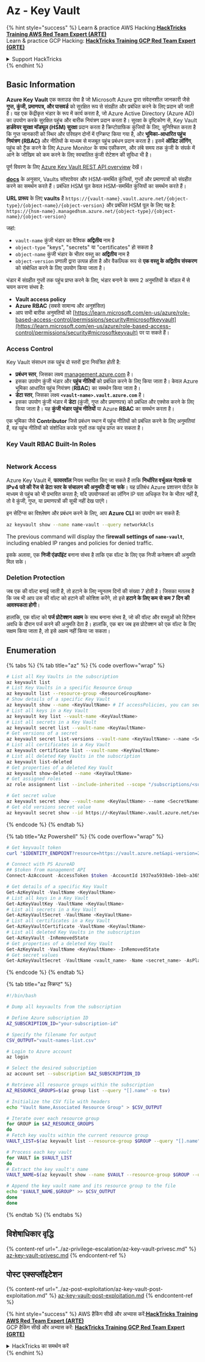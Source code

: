 # Az - Key Vault

{% hint style="success" %}
Learn & practice AWS Hacking:<img src="../../../.gitbook/assets/image (1) (1) (1).png" alt="" data-size="line">[**HackTricks Training AWS Red Team Expert (ARTE)**](https://training.hacktricks.xyz/courses/arte)<img src="../../../.gitbook/assets/image (1) (1) (1).png" alt="" data-size="line">\
Learn & practice GCP Hacking: <img src="../../../.gitbook/assets/image (2).png" alt="" data-size="line">[**HackTricks Training GCP Red Team Expert (GRTE)**<img src="../../../.gitbook/assets/image (2).png" alt="" data-size="line">](https://training.hacktricks.xyz/courses/grte)

<details>

<summary>Support HackTricks</summary>

* Check the [**subscription plans**](https://github.com/sponsors/carlospolop)!
* **Join the** 💬 [**Discord group**](https://discord.gg/hRep4RUj7f) or the [**telegram group**](https://t.me/peass) or **follow** us on **Twitter** 🐦 [**@hacktricks\_live**](https://twitter.com/hacktricks_live)**.**
* **Share hacking tricks by submitting PRs to the** [**HackTricks**](https://github.com/carlospolop/hacktricks) and [**HackTricks Cloud**](https://github.com/carlospolop/hacktricks-cloud) github repos.

</details>
{% endhint %}

## Basic Information

**Azure Key Vault** एक क्लाउड सेवा है जो Microsoft Azure द्वारा संवेदनशील जानकारी जैसे **गुप्त, कुंजी, प्रमाणपत्र, और पासवर्ड** को सुरक्षित रूप से संग्रहीत और प्रबंधित करने के लिए प्रदान की जाती है। यह एक केंद्रीकृत भंडार के रूप में कार्य करता है, जो Azure Active Directory (Azure AD) का उपयोग करके सुरक्षित पहुंच और बारीक नियंत्रण प्रदान करता है। सुरक्षा के दृष्टिकोण से, Key Vault **हार्डवेयर सुरक्षा मॉड्यूल (HSM) सुरक्षा** प्रदान करता है क्रिप्टोग्राफिक कुंजियों के लिए, सुनिश्चित करता है कि गुप्त जानकारी को स्थिर और परिवहन दोनों में एन्क्रिप्ट किया गया है, और **भूमिका-आधारित पहुंच नियंत्रण (RBAC)** और नीतियों के माध्यम से मजबूत पहुंच प्रबंधन प्रदान करता है। इसमें **ऑडिट लॉगिंग**, पहुंच को ट्रैक करने के लिए Azure Monitor के साथ एकीकरण, और लंबे समय तक कुंजी के संपर्क में आने के जोखिम को कम करने के लिए स्वचालित कुंजी रोटेशन की सुविधा भी है।

पूर्ण विवरण के लिए [Azure Key Vault REST API overview](https://learn.microsoft.com/en-us/azure/key-vault/general/about-keys-secrets-certificates) देखें।

[**docs**](https://learn.microsoft.com/en-us/azure/key-vault/general/basic-concepts) के अनुसार, Vaults सॉफ़्टवेयर और HSM-समर्थित कुंजियों, गुप्तों और प्रमाणपत्रों को संग्रहीत करने का समर्थन करते हैं। प्रबंधित HSM पूल केवल HSM-समर्थित कुंजियों का समर्थन करते हैं।

**URL प्रारूप** के लिए **vaults** है `https://{vault-name}.vault.azure.net/{object-type}/{object-name}/{object-version}` और प्रबंधित HSM पूल के लिए यह है: `https://{hsm-name}.managedhsm.azure.net/{object-type}/{object-name}/{object-version}`

जहां:

* `vault-name` कुंजी भंडार का वैश्विक **अद्वितीय** नाम है
* `object-type` "keys", "secrets" या "certificates" हो सकता है
* `object-name` कुंजी भंडार के भीतर वस्तु का **अद्वितीय** नाम है
* `object-version` प्रणाली द्वारा उत्पन्न होता है और वैकल्पिक रूप से **एक वस्तु के अद्वितीय संस्करण** को संबोधित करने के लिए उपयोग किया जाता है।

भंडार में संग्रहीत गुप्तों तक पहुंच प्राप्त करने के लिए, भंडार बनाने के समय 2 अनुमतियों के मॉडल में से चयन करना संभव है:

* **Vault access policy**
* **Azure RBAC** (सबसे सामान्य और अनुशंसित)
* आप सभी बारीक अनुमतियों को [https://learn.microsoft.com/en-us/azure/role-based-access-control/permissions/security#microsoftkeyvault](https://learn.microsoft.com/en-us/azure/role-based-access-control/permissions/security#microsoftkeyvault) पर पा सकते हैं।

### Access Control <a href="#access-control" id="access-control"></a>

Key Vault संसाधन तक पहुंच दो स्तरों द्वारा नियंत्रित होती है:

* **प्रबंधन स्तर**, जिसका लक्ष्य [management.azure.com](http://management.azure.com/) है।
* इसका उपयोग कुंजी भंडार और **पहुंच नीतियों** को प्रबंधित करने के लिए किया जाता है। केवल Azure भूमिका आधारित पहुंच नियंत्रण (**RBAC**) का समर्थन किया जाता है।
* **डेटा स्तर**, जिसका लक्ष्य **`<vault-name>.vault.azure.com`** है।
* इसका उपयोग कुंजी भंडार में **डेटा** (कुंजी, गुप्त और प्रमाणपत्र) को प्रबंधित और एक्सेस करने के लिए किया जाता है। यह **कुंजी भंडार पहुंच नीतियों** या Azure **RBAC** का समर्थन करता है।

एक भूमिका जैसे **Contributor** जिसे प्रबंधन स्थान में पहुंच नीतियों को प्रबंधित करने के लिए अनुमतियां हैं, वह पहुंच नीतियों को संशोधित करके गुप्तों तक पहुंच प्राप्त कर सकता है।

### Key Vault RBAC Built-In Roles <a href="#rbac-built-in-roles" id="rbac-built-in-roles"></a>

<figure><img src="../../../.gitbook/assets/image (27).png" alt=""><figcaption></figcaption></figure>

### Network Access

Azure Key Vault में, **फायरवॉल** नियम स्थापित किए जा सकते हैं ताकि **निर्धारित वर्चुअल नेटवर्क या IPv4 पते की रेंज से डेटा स्तर के संचालन की अनुमति दी जा सके**। यह प्रतिबंध Azure प्रशासन पोर्टल के माध्यम से पहुंच को भी प्रभावित करता है; यदि उपयोगकर्ता का लॉगिन IP पता अधिकृत रेंज के भीतर नहीं है, तो वे कुंजी, गुप्त, या प्रमाणपत्रों की सूची नहीं देख पाएंगे।

इन सेटिंग्स का विश्लेषण और प्रबंधन करने के लिए, आप **Azure CLI** का उपयोग कर सकते हैं:
```bash
az keyvault show --name name-vault --query networkAcls
```
The previous command will display the f**irewall settings of `name-vault`**, including enabled IP ranges and policies for denied traffic.

इसके अलावा, एक **निजी एंडपॉइंट** बनाना संभव है ताकि एक वॉल्ट के लिए एक निजी कनेक्शन की अनुमति मिल सके।

### Deletion Protection

जब एक की वॉल्ट बनाई जाती है, तो हटाने के लिए न्यूनतम दिनों की संख्या 7 होती है। जिसका मतलब है कि जब भी आप उस की वॉल्ट को हटाने की कोशिश करेंगे, तो इसे **हटाने के लिए कम से कम 7 दिन की आवश्यकता होगी**।

हालांकि, एक वॉल्ट को **पर्ज प्रोटेक्शन अक्षम** के साथ बनाना संभव है, जो की वॉल्ट और वस्तुओं को रिटेंशन अवधि के दौरान पर्ज करने की अनुमति देता है। हालांकि, एक बार जब इस प्रोटेक्शन को एक वॉल्ट के लिए सक्षम किया जाता है, तो इसे अक्षम नहीं किया जा सकता।

## Enumeration

{% tabs %}
{% tab title="az" %}
{% code overflow="wrap" %}
```bash
# List all Key Vaults in the subscription
az keyvault list
# List Key Vaults in a specific Resource Group
az keyvault list --resource-group <ResourceGroupName>
# Show details of a specific Key Vault
az keyvault show --name <KeyVaultName> # If accessPolicies, you can see them here
# List all keys in a Key Vault
az keyvault key list --vault-name <KeyVaultName>
# List all secrets in a Key Vault
az keyvault secret list --vault-name <KeyVaultName>
# Get versions of a secret
az keyvault secret list-versions --vault-name <KeyVaultName> --name <SecretName>
# List all certificates in a Key Vault
az keyvault certificate list --vault-name <KeyVaultName>
# List all deleted Key Vaults in the subscription
az keyvault list-deleted
# Get properties of a deleted Key Vault
az keyvault show-deleted --name <KeyVaultName>
# Get assigned roles
az role assignment list --include-inherited --scope "/subscriptions/<subscription-uuid>/resourceGroups/<resource-group>/providers/Microsoft.KeyVault/vaults/<vault-name>"

# Get secret value
az keyvault secret show --vault-name <KeyVaultName> --name <SecretName>
# Get old versions secret value
az keyvault secret show --id https://<KeyVaultName>.vault.azure.net/secrets/<KeyVaultName>/<idOldVersion>
```
{% endcode %}
{% endtab %}

{% tab title="Az Powershell" %}
{% code overflow="wrap" %}
```powershell
# Get keyvault token
curl "$IDENTITY_ENDPOINT?resource=https://vault.azure.net&api-version=2017-09-01" -H secret:$IDENTITY_HEADER

# Connect with PS AzureAD
## $token from management API
Connect-AzAccount -AccessToken $token -AccountId 1937ea5938eb-10eb-a365-10abede52387 -KeyVaultAccessToken $keyvaulttoken

# Get details of a specific Key Vault
Get-AzKeyVault -VaultName <KeyVaultName>
# List all keys in a Key Vault
Get-AzKeyVaultKey -VaultName <KeyVaultName>
# List all secrets in a Key Vault
Get-AzKeyVaultSecret -VaultName <KeyVaultName>
# List all certificates in a Key Vault
Get-AzKeyVaultCertificate -VaultName <KeyVaultName>
# List all deleted Key Vaults in the subscription
Get-AzKeyVault -InRemovedState
# Get properties of a deleted Key Vault
Get-AzKeyVault -VaultName <KeyVaultName> -InRemovedState
# Get secret values
Get-AzKeyVaultSecret -VaultName <vault_name> -Name <secret_name> -AsPlainText
```
{% endcode %}
{% endtab %}

{% tab title="az स्क्रिप्ट" %}
```bash
#!/bin/bash

# Dump all keyvaults from the subscription

# Define Azure subscription ID
AZ_SUBSCRIPTION_ID="your-subscription-id"

# Specify the filename for output
CSV_OUTPUT="vault-names-list.csv"

# Login to Azure account
az login

# Select the desired subscription
az account set --subscription $AZ_SUBSCRIPTION_ID

# Retrieve all resource groups within the subscription
AZ_RESOURCE_GROUPS=$(az group list --query "[].name" -o tsv)

# Initialize the CSV file with headers
echo "Vault Name,Associated Resource Group" > $CSV_OUTPUT

# Iterate over each resource group
for GROUP in $AZ_RESOURCE_GROUPS
do
# Fetch key vaults within the current resource group
VAULT_LIST=$(az keyvault list --resource-group $GROUP --query "[].name" -o tsv)

# Process each key vault
for VAULT in $VAULT_LIST
do
# Extract the key vault's name
VAULT_NAME=$(az keyvault show --name $VAULT --resource-group $GROUP --query "name" -o tsv)

# Append the key vault name and its resource group to the file
echo "$VAULT_NAME,$GROUP" >> $CSV_OUTPUT
done
done
```
{% endtab %}
{% endtabs %}

## विशेषाधिकार वृद्धि

{% content-ref url="../az-privilege-escalation/az-key-vault-privesc.md" %}
[az-key-vault-privesc.md](../az-privilege-escalation/az-key-vault-privesc.md)
{% endcontent-ref %}

## पोस्ट एक्सप्लॉइटेशन

{% content-ref url="../az-post-exploitation/az-key-vault-post-exploitation.md" %}
[az-key-vault-post-exploitation.md](../az-post-exploitation/az-key-vault-post-exploitation.md)
{% endcontent-ref %}

{% hint style="success" %}
AWS हैकिंग सीखें और अभ्यास करें:<img src="../../../.gitbook/assets/image (1) (1) (1).png" alt="" data-size="line">[**HackTricks Training AWS Red Team Expert (ARTE)**](https://training.hacktricks.xyz/courses/arte)<img src="../../../.gitbook/assets/image (1) (1) (1).png" alt="" data-size="line">\
GCP हैकिंग सीखें और अभ्यास करें: <img src="../../../.gitbook/assets/image (2).png" alt="" data-size="line">[**HackTricks Training GCP Red Team Expert (GRTE)**<img src="../../../.gitbook/assets/image (2).png" alt="" data-size="line">](https://training.hacktricks.xyz/courses/grte)

<details>

<summary>HackTricks का समर्थन करें</summary>

* [**सदस्यता योजनाएँ**](https://github.com/sponsors/carlospolop) देखें!
* **💬 [**Discord समूह**](https://discord.gg/hRep4RUj7f) या [**टेलीग्राम समूह**](https://t.me/peass) में शामिल हों या **Twitter** 🐦 पर हमें **फॉलो** करें [**@hacktricks\_live**](https://twitter.com/hacktricks_live)**.**
* **हैकिंग ट्रिक्स साझा करें और [**HackTricks**](https://github.com/carlospolop/hacktricks) और [**HackTricks Cloud**](https://github.com/carlospolop/hacktricks-cloud) गिटहब रिपोजिटरी में PR सबमिट करें।**

</details>
{% endhint %}
